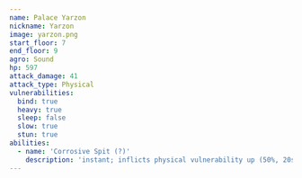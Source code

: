 ```yaml
---
name: Palace Yarzon
nickname: Yarzon
image: yarzon.png
start_floor: 7
end_floor: 9
agro: Sound
hp: 597
attack_damage: 41
attack_type: Physical
vulnerabilities:
  bind: true
  heavy: true
  sleep: false
  slow: true
  stun: true
abilities:
  - name: 'Corrosive Spit (?)'
    description: 'instant; inflicts physical vulnerability up (50%, 20s)'
---
```

